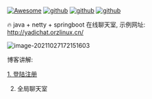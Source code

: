 [![Awesome](https://awesome.re/badge.svg)](https://awesome.re)
[![github](https://img.shields.io/badge/作者-hqinglau-blue.svg)](https://orzlinux.cn)
[![github](https://img.shields.io/badge/博客-orzlinux.cn-brightgreen.svg)](https://orzlinux.cn)
[![github](https://img.shields.io/badge/csdn-@hqinglau-orange.svg)](https://blog.csdn.net/qq_36704378?spm=1010.2135.3001.5343&type=blog)


🔥 java + netty + springboot 在线聊天室, 示例网址: http://yadichat.orzlinux.cn/

![image-20211027172151603](https://gitee.com/hqinglau/img/raw/master/img/20211027172158.png)

博客讲解:

[1. 登陆注册](https://orzlinux.cn/blog/yadichat1.html)

2. 全局聊天室
